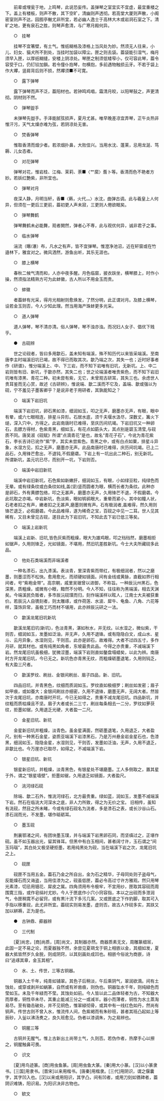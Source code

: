 <!-- { "loadSidebar": true } -->
　　前辈或埋瓮于地，上鸣琴，此说恐妄传。盖弹琴之室宜实不宜虚，最宜重楼之下。盖上有楼板，则声不散，其下空旷，清幽则声透彻。若高堂大厦则声散，小阁密室则声不达，园囿亭榭尤非所宜，若必幽人逸士于高林大木或岩洞石室之下。清旷之地，更有泉石之胜，则琴声愈清，与广寒月殿何异。

　　○　挂琴 

　　挂琴不宜箸壁，有土气。惟纸糊格及漆格上当风处为妙。然须无人往来，小儿、妇女、猫犬所不到处，当挂时加袋以障尘。匣之则去袋。葢袋能引湿气，梅月须早入匣，以厚纸糊缝，安楼上阴凉处。琴匣之制须低矮窄小，仅可容此琴，葢令容受于口，仍钉铰加鎻。若令僮仆抱琴，勿横抱，多前遇物触损云牙。不若于袋上作大襻，竖肩背后则不损，然襻须■不可寛。

　　○　露下弹琴 

　　露下弹琴而声不泛，葢阳材也。若钟鸣鸡唱，霜清月皎，以阳琴鼔之，声更清彻。阴材则不然。

　　○　弹琴盥手 

　　未弹琴先盥手。手泽能腻弦损声，夏月尤甚。唯早晚差凉宜弄琴，正午炎热非惟汗污，天气太燥亦难为弦，若阴凉处无害。

　　○　焚香弹琴 

　　惟取香清而烟少者。若浓烟扑鼻，大败佳兴。当用水沈、蓬莱，忌用龙涎、笃耨、儿女态者。

　　○　对花弹琴 

　　弹琴对花，惟岩桂、江梅、茉莉、荼■〈艹縻〉薝卜等。香清而色不艳者方妙。若妖红艶紫，非所宜也。

　　○　弹琴对月 

　　夜深人静，月明当轩，香■〈爇，火代灬〉水沈，曲弹古调。此与羲皇上人何异，但须在一更后三更前，葢初更人声未寂，三更则人倦欲眠矣。

　　○　弹琴舞鹤 

　　弹琴舞鹤未必能舞，观者閧然，弹者心不専，此与观优何异，诚非君子之事。

　　○　临水弹琴 

　　湍流（曝/瀑）布，凡水之有声，皆不宜弹琴。惟澄净池沼，近在轩窗或在竹邉林下，雅宜对之。微风洒然，游鱼出听，其乐无涯也。

　　○　膝上横琴 

　　春秋二候气清而和，人亦中夜多醒。月色临窗，披衣趺坐，横琴膝上，时作小操，然须指法精熟方可为此蚌徽，古人所以不用金玉而贵。

　　○　蚌徽 

　　者葢蚌有光采，得月光相射则愈焕发，了然分明，此正谓对月。及膝上横琴，设若金玉则否，今人少知此理。然当用海产珠蚌更多光采。

　　○　道人弹琴 

　　道人弹琴，琴不清亦清。俗人弹琴，琴不浊亦浊。而况妇人女子、倡优下贱乎。

　　●　古砚辨 

　　世之论砚者，皆曰多用歙石，盖未知有端溪，殊不知历代以来皆采端溪。至南唐李主时端溪旧坑已竭，故不得已而取其次。歙乃端之次，其失一也；近时好事者作《研谱》，惟分端溪上、中、下三岩，而不知下岩唯有旧坑，无新坑。上、中二岩则皆有旧、新坑，于歙亦然，其失二也；世之论端溪者唯贵紫色，而不知下岩旧坑唯有漆黑、青花二种。初未尝有紫，无它，未曾观古研耳，其失三也。余虑世人贵耳鉴而无心赏，故述《古研辨》，惟说端、歙二溪而不它及，盖端、歙或强以为砚，宁不羞见子墨客卿乎？是说非老于用研者，其孰能知之？ 

　　○　端溪下岩旧坑 

　　端溪下岩旧坑，卵石黑如漆，细润如玉，叩之无声，磨墨亦无声，有眼，眼中有晕，或六七眼相连，排星斗异形。石居水底，须千夫堰水汲尽，深数丈，篝火下缒，深入穴中，方得之。此岩南唐时已难得，至庆历间坑竭。下岩旧坑又一种卵石，去膘方得材，色紫青黑，细如玉，有花点如筯头大，其点别是碧玉清莹,与砚质不同。唐吴淑《砚赋》所谓“点滴青花”是也，故名“青花子石”，今讹为青花紫石，李长吉诗已讹作“紫”字，其实未尝紫色。青黑之中，或有白点如粟，排星斗异象，水湿方见，扣之无声，磨墨亦无声。此品南唐时已难得，庆历间坑竭。已上二品石，久用锋芒愈出，不退钝,不假磨砻。下岩上有一坑出此二种石，别无新坑。所谓新坑，盖元坑已尽，而别开一坑，下岩则否。 

　　○　端溪中岩旧新坑 

　　端溪中岩旧新坑，石色紫如新嫩肝，细润如玉，有眼，小如绿豆粒，纯绿色而无晕。或有绿条纹或白条纹如线,盖(坚)竖而圆者为眼，横而长者为条纹。此种亦是卵石，外有黄膘包络，叩之无甚声，磨墨亦无声，久用锋芒不退，不假磨砻。今此坑取之亦竭。中岩新坑，色淡紫，眼如鸲鹆眼大，重晕而紧小，其中如瞳人状，石老者扣之有声，嫩者扣之无甚声,磨墨则微有声。石有极润者,虽难得，然久用则锋芒退乏，必假磨砻。今此品难得，遂为稀奇之宝，百砚之中见一二耳。世人见其稀有，又目未曾见古砚，遂目此为下岩旧坑，不知此去下岩已低三等矣。 

　　○　端溪上岩新坑 

　　端溪上岩新、旧坑,皆色灰紫而粗燥，眼大为雄鸡眼，叩之珰珰然，磨墨相拒如锯声，久用则锋乏，光如镜面，不堪用，然旧坑差胜新坑。今士大夫所藏砚多此品。 

　　○　他处石类端溪而非端溪者 

　　一种名潻石，出九潻溪。表淡青，里深青紫而带红，有极细润者，然以之磨墨，则墨涩而不松快。愈用愈光，而顽硬如镜面。间有金线或黄脉，直截如界行相间者，号“紫袍金带”。高宗朝，戚里吴琚曾以进御，不称旨。一种辰沅州黑石，色深黑，质粗燥，或微有小眼，黯然不分明。今人不知，往往称为黑端溪，相去天渊矣。今端溪民负贩者，多市辰沅砚璞而归，刻作端溪样以眩人，江南士大夫被获重价。若辰沅人自镌刻者，则太雕琢，或作荷莲、水波、犀牛、龟鱼、八角、六花等样，藻饰异常，虽极工巧而材不堪用，此亦辨辰沅研之一法。

　　○　歙溪龙尾旧坑新坑 

　　歙溪龙尾旧坑(新坑)，色淡青黑，湛如秋水，并无纹。以水湿之，微似紫，干则否，细润如玉，发墨如泛油，并无声，久用不退锋。或有隐隐白文，成山水、星斗、云月异象，水湿则见，干则否。此亦是卵石，故难得。大者不过四五寸，多作月研，就其材也。或有纯黑如角者，东坡最贵此品。今得之亦贵重，不减端溪下岩。然龙尾旧坑虽极细，犹微涩墨，端溪下岩则直如鏊盘塌蜡矣，以此为辨。南唐时方开龙尾旧坑，今已无之。新坑色亦青黑无纹，而粗燥砺墨退笔，久用则钝乏，有大盈三尺者。 

　　○　歙溪罗纹、刷丝、金银间刷丝、眉子四品，新、旧坑。 

　　四品旧坑，并青黑色，纹细而质润如玉。罗纹直如极细罗；刷丝如发密；眉子如甲痕，或如蚕大；金银间刷丝亦细密，久用不退锋，磨墨无声，无阔大者。然皆次于龙尾旧坑，亦南唐时开坑，今已无如得之，贵重不减龙尾旧坑。四品新坑，并纹粗而质枯燥且不坚。眉子大者或长二三寸，刷丝每条相去一二分，罗纹如萝茯纹，拒墨如锯，久用退乏光硬，大者盈一二尺。 

　　○　金星旧坑、新坑 

　　金星新旧坑并粗燥，淡青色。虽金星满面，然砺墨退笔，久用退乏，大者盈尺。别有一种黑石金星，姿质亚端溪下岩漆黑石，乃是万州悬金岩金星石也，色漆黑，细润如玉，隐隐金星，水湿则见，干则否，发墨如泛油，无声，久用不退乏，非歙比也。今万崖亦已取尽，如得之，不减端溪下岩。

　　○　银星旧坑、新坑 

　　银星新旧坑，并粗燥，淡青黑色，有银星处不堪磨墨。工人多侧取之，置其星于外，谓之“银星墙壁”。拒墨如锯，久用退乏如镜面，大者盈尺。 

　　○　洮河绿石砚 

　　除端、歙二石外，惟洮河绿石，北方最贵重。绿如蓝，润如玉，发墨不减端溪下岩。然石在临洮大河深水之底，非人力所致，得之为无价之宝。 旧相传，虽知有洮砚，然目之所未睹，今或有绿石砚名为洮者，多是潻石之表，或长沙谷山石。 潻石润而光，不发墨，堪作砥砺耳。 

　　○　墨玉砚 

　　荆襄鄂渚之间，有团块墨玉璞，并与端溪下岩黑卵石同，而坚缜过之，正堪作砚。虽不如玉器出光，留其锋耳。但黑中有白玉相间，甚者阔寸许，玉石谓之“间玉玛瑙”，其白处又极坚硬拒墨，若用纯黑处为砚，当在端溪下岩之次，龙尾旧坑之上。 

　　○　砚匣 

　　砚匣不当用五金。葢石乃金之所自出，金为石之精华，子母同处则子盗母气，反能燥石而又诲盗，当用佳漆为之，砚虽低匣，葢必令高过寸许方雅观。然只用琴光素漆，切忌用钿花、犀皮之属。四角须用布令极牢，不宜用纱，匣取其容砚而周围寛三指，或作皂绢衬尤妙。今人于匣底作小穴小窍容指，本以之出砚而多泄润气，令匣稍寛不必留窍，或有黒汁流下多污几案。又或匣底之下作豹脚，取其可入手指以移重砚，此尤非所宜。葢砚实则易发墨，虚则否。故古人作砚多实，其趺又加以絣褥，正为是也。

　　●　古钟鼎、彛器辨 

　　○　三代制 

　　[夏]尚忠，[商]尚质，[周]尚文，其制器亦然。商器质素无文，周雕篆细宻，此固一定不易之论，而夏器独不然，余尝见夏琱戈于铜上相嵌以金，其细如发，夏器大抵皆然岁久金脱，则成阴窍，以其刻画处成凹也。相嵌今俗讹为商嵌，诗曰“追琢其章，金玉其相”。

　　○　水、土、传世，三等古铜器。

　　铜器入土千年，纯青如铺翠。其色子后稍淡，午后乘阴气，翠润欲滴。间有土蚀处，或穿或剥并如蜗篆，自然或有斧凿痕，则伪也。铜器坠水千年，则纯緑色而莹如玉。未及千年緑而不莹。其蚀处如前。今人皆以此二品体轻者为古，不知器大而厚者，铜性卒未尽，其重止能减三分之一或减半。器小而薄者，铜性为水土蒸淘易尽。至有锄击破处，并不见铜色，惟翠緑彻骨，或其中有一线红色如丹，然尚有铜声。传世古则不曾入水，惟流传人间，色紫褐而有朱砂班，甚者其班凸起如上等辰砂，入釡以沸汤煑之，良久班愈见。伪者以漆调朱，为之易辨也。

　　○　铜腥三等

　　古铜并无腥气。惟上古新出土尚带土气，久则否。若伪作者，热摩手心以擦之，铜腥触鼻可畏。

　　○　识文 

　　[夏]用鸟迹篆。[商]用虫鱼篆。[周]用虫鱼大篆。[秦]用大小篆。[汉]以小篆隶书。[三国]用隶书。[晋宋]以来用楷书。[唐秦]用楷隶。[三代]用阴识，谓之偃囊字，其字凹入也。[汉]以来或用阳识，其字凸，间有凹者，或用刀刻如镌碑者，葢阴识难铸，阳识易。为阳识决非古物也。

　　○　欵文 

